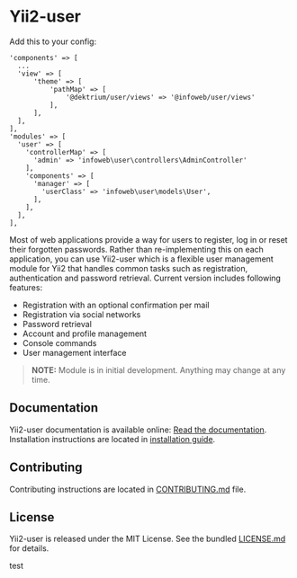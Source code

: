 # Yii2-user


Add this to your config:

```
'components' => [
  ...
  'view' => [
      'theme' => [
          'pathMap' => [
              '@dektrium/user/views' => '@infoweb/user/views'
          ],
      ],
  ],
],
'modules' => [
  'user' => [
    'controllerMap' => [
      'admin' => 'infoweb\user\controllers\AdminController'
    ],    
    'components' => [
      'manager' => [
        'userClass' => 'infoweb\user\models\User',
      ],
    ],
  ],
],
```


Most of web applications provide a way for users to register, log in or reset their forgotten passwords. Rather than
re-implementing this on each application, you can use Yii2-user which is a flexible user management module for Yii2 that
handles common tasks such as registration, authentication and password retrieval. Current version includes following features:

* Registration with an optional confirmation per mail
* Registration via social networks
* Password retrieval
* Account and profile management
* Console commands
* User management interface

> **NOTE:** Module is in initial development. Anything may change at any time.

## Documentation

Yii2-user documentation is available online: [Read the documentation](http://yii2-user.readthedocs.org/en/latest/).
Installation instructions are located in [installation guide](http://yii2-user.readthedocs.org/en/latest/getting-started/installation.html).

## Contributing

Contributing instructions are located in [CONTRIBUTING.md](CONTRIBUTING.md) file.

## License

Yii2-user is released under the MIT License. See the bundled [LICENSE.md](LICENSE.md) for details.

test

